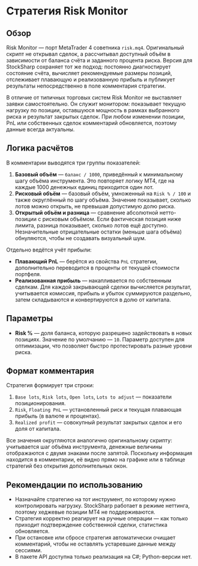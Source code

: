 # Стратегия Risk Monitor

## Обзор
Risk Monitor — порт MetaTrader 4 советника `risk.mq4`. Оригинальный скрипт не открывал сделок, а рассчитывал доступный объём
в зависимости от баланса счёта и заданного процента риска. Версия для StockSharp сохраняет тот же подход: постоянно диагностирует
состояние счёта, вычисляет рекомендуемые размеры позиций, отслеживает плавающую и реализованную прибыль и публикует результаты
непосредственно в поле комментария стратегии.

В отличие от типичных торговых систем Risk Monitor не выставляет заявки самостоятельно. Он служит монитором: показывает текущую
нагрузку по позиции, оставшуюся мощность в рамках выбранного риска и результат закрытых сделок. При любом изменении позиции, PnL
или собственных сделок комментарий обновляется, поэтому данные всегда актуальны.

## Логика расчётов
В комментарии выводятся три группы показателей:

1. **Базовый объём** — `баланс / 1000`, приведённый к минимальному шагу объёма инструмента. Это повторяет логику MT4, где на каждые
   1000 денежных единиц приходится один лот.
2. **Рисковый объём** — базовый объём, умноженный на `Risk % / 100` и также округлённый по шагу объёма. Значение показывает, сколько
   лотов можно открыть, не превышая допустимую долю риска.
3. **Открытый объём и разница** — сравнение абсолютной нетто-позиции с рисковым объёмом. Если фактическая позиция ниже лимита,
   разница показывает, сколько лотов ещё доступно. Незначительные отрицательные остатки (меньше шага объёма) обнуляются, чтобы не
   создавать визуальный шум.

Отдельно ведётся учёт прибыли:

* **Плавающий PnL** — берётся из свойства `PnL` стратегии, дополнительно переводится в проценты от текущей стоимости портфеля.
* **Реализованная прибыль** — накапливается по собственным сделкам. Для каждой закрывающей сделки вычисляется результат, учитывается
  комиссия, прибыль и убыток суммируются раздельно, затем складываются и конвертируются в долю от капитала.

## Параметры
* **Risk %** — доля баланса, которую разрешено задействовать в новых позициях. Значение по умолчанию — `10`. Параметр доступен для
  оптимизации, что позволяет быстро протестировать разные уровни риска.

## Формат комментария
Стратегия формирует три строки:

1. `Base lots`, `Risk lots`, `Open lots`, `Lots to adjust` — показатели позиционирования.
2. `Risk`, `Floating PnL` — установленный риск и текущая плавающая прибыль (в валюте и процентах).
3. `Realized profit` — совокупный результат закрытых сделок и его доля от капитала.

Все значения округляются аналогично оригинальному скрипту: учитывается шаг объёма инструмента, денежные величины отображаются с двумя
знаками после запятой. Поскольку информация находится в комментарии, её видно прямо на графике или в таблице стратегий без открытия
дополнительных окон.

## Рекомендации по использованию
* Назначайте стратегию на тот инструмент, по которому нужно контролировать нагрузку. StockSharp работает в режиме неттинга, поэтому
  хеджевые позиции MT4 не поддерживаются.
* Стратегия корректно реагирует на ручные операции — как только приходит подтверждение собственной сделки, статистика обновляется.
* При остановке или сбросе стратегия автоматически очищает комментарий, чтобы не оставлять устаревшие данные между сессиями.
* В пакете API доступна только реализация на C#; Python-версии нет.
